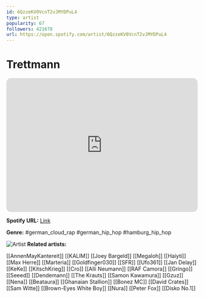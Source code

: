```yaml
---
id: 6QzzeKV0VcnT2vJMYDPuL4
type: artist
popularity: 67
followers: 421678
url: https://open.spotify.com/artist/6QzzeKV0VcnT2vJMYDPuL4
---
```

# Trettmann

<iframe style="border-radius:12px" src="https://open.spotify.com/embed/artist/6QzzeKV0VcnT2vJMYDPuL4" width="100%" height="352" frameBorder="0" allowfullscreen="" allow="autoplay; clipboard-write; encrypted-media; fullscreen; picture-in-picture" loading="lazy"></iframe>

**Spotify URL:** [Link](https://open.spotify.com/artist/6QzzeKV0VcnT2vJMYDPuL4)

**Genre:**  #german_cloud_rap #german_hip_hop #hamburg_hip_hop

![Artist](https://i.scdn.co/image/ab6761610000e5ebac66378a7088a945939d960f)
**Related artists:**

[[AnnenMayKantereit]]
[[KALIM]]
[[Joey Bargeld]]
[[Megaloh]]
[[Haiyti]]
[[Max Herre]]
[[Marteria]]
[[Goldfinger030]]
[[SFR]]
[[Ufo361]]
[[Jan Delay]]
[[KeKe]]
[[KitschKrieg]]
[[Cro]]
[[Alli Neumann]]
[[RAF Camora]]
[[Gringo]]
[[Seeed]]
[[Dendemann]]
[[The Krauts]]
[[Samon Kawamura]]
[[Gzuz]]
[[Nena]]
[[Beataura]]
[[Ghanaian Stallion]]
[[Bonez MC]]
[[David Crates]]
[[Sam Witte]]
[[Brown-Eyes White Boy]]
[[Nura]]
[[Peter Fox]]
[[Disko No.1]]
